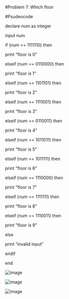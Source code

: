 #Problem 7: Which floor

#Psudeocode

declare num as integer

input num

if (num == 1111110) then
   
   print "floor is 0"

elseif (num == 0110000) then
   
   print "floor is 1"

elseif (num == 1101101) then
   
   print "floor is 2"

elseif (num == 1111001) then
   
   print "floor is 3"

elseif (num == 0110011) then
   
   print "floor is 4"

elseif (num == 1011011) then
   
   print "floor is 5"

elseif (num == 1011111) then
   
   print "floor is 6"

elseif (num == 1110000) then
   
   print "floor is 7" 

elseif (num == 1111111) then
   
   print "floor is 8"

elseif (num == 1110011) then
   
   print "floor is 9"

else 
   
   print "invalid input"

endif 

end 

![image](https://github.com/user-attachments/assets/7cbec18f-7f13-4f09-bd99-fd32d3c31707)

![image](https://github.com/user-attachments/assets/294199a6-f8c1-4caa-85e2-f05f7b0b4d11)

![image](https://github.com/user-attachments/assets/07a9b113-7537-4c3c-881d-1b995f9f813c)







